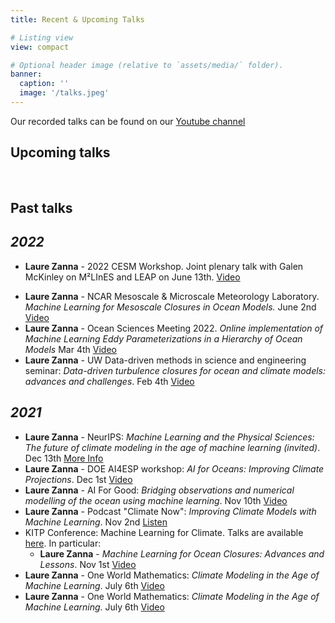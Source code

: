 ```yaml
---
title: Recent & Upcoming Talks

# Listing view
view: compact

# Optional header image (relative to `assets/media/` folder).
banner:
  caption: ''
  image: '/talks.jpeg'
---
```


Our recorded talks can be found on our [Youtube channel](https://www.youtube.com/channel/UC79bWauzByIfizaR2fSoBBA/featured)

## Upcoming talks
   
<br>

## Past talks

## *2022* 
- **Laure Zanna** - 2022 CESM Workshop. Joint plenary talk with Galen McKinley on M²LInES and LEAP on June 13th. <a class="button button-inline" href="https://youtu.be/q_gGIL-Kvgs?t=11576">Video</a> 
* **Laure Zanna** - NCAR Mesoscale & Microscale Meteorology Laboratory. *Machine Learning for Mesoscale Closures in Ocean Models.*  June 2nd <a class="button button-inline" href="https://www.youtube.com/watch?v=qRSXSkjvFcE">Video</a>
* **Laure Zanna** - Ocean Sciences Meeting 2022. *Online implementation of Machine Learning Eddy Parameterizations in a Hierarchy of Ocean Models*   Mar 4th <a class="button button-inline" href="https://youtu.be/ydiCxUliaG0">Video</a>
* **Laure Zanna** - UW Data-driven methods in science and engineering seminar: *Data-driven turbulence closures for ocean and climate models: advances and challenges*. Feb 4th <a class="button button-inline" href="https://www.youtube.com/watch?v=JB7LpUJlxc0&feature=youtu.be">Video</a> 

## *2021* 

* **Laure Zanna** - NeurIPS: *Machine Learning and the Physical Sciences: The future of climate modeling in the age of machine learning (invited)*. Dec 13th <a class="button button-inline" href="https://ml4physicalsciences.github.io/2021/">More Info</a>
* **Laure Zanna** - DOE AI4ESP workshop: *AI for Oceans: Improving Climate Projections*.  Dec 1st <a class="button button-inline" href="https://www.youtube.com/watch?v=c82K9vQrV1Q">Video</a>
* **Laure Zanna** - AI For Good: *Bridging observations and numerical modelling of the ocean using machine learning*.  Nov 10th <a class="button button-inline" href="https://www.youtube.com/watch?v=BLF4w-4JUe4">Video</a>
* **Laure Zanna** - Podcast "Climate Now": *Improving Climate Models with Machine Learning*.  Nov 2nd <a class="button button-inline" href="https://podcasts.apple.com/us/podcast/climate-now/id1565404483">Listen </a>
* KITP Conference: Machine Learning for Climate. Talks are available [here](https://online.kitp.ucsb.edu/online/climate-c21/). In particular: 
    * **Laure Zanna** -	*Machine Learning for Ocean Closures: Advances and Lessons*.  Nov 1st <a class="button button-inline" href="https://online.kitp.ucsb.edu/online/climate-c21/zanna/">Video</a>
* **Laure Zanna** - One World Mathematics: *Climate Modeling in the Age of Machine Learning*.  July 6th <a class="button button-inline" href="https://www.youtube.com/watch?v=bH_A1nvwiDI">Video</a>
* **Laure Zanna** - One World Mathematics: *Climate Modeling in the Age of Machine Learning*.  July 6th <a class="button button-inline" href="https://www.youtube.com/watch?v=bH_A1nvwiDI">Video</a>
